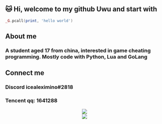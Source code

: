## 🐱 Hi, welcome to my github Uwu and start with

```lua
_G.pcall(print, 'hello world')
```

## About me
### A student aged 17 from china, interested in game cheating programming. Mostly code with Python, Lua and GoLang

## Connect me
### Discord icealeximino#2818
### Tencent qq: 1641288

<div align="center"> <img src="https://activity-graph.herokuapp.com/graph?username=icealeximino&theme=xcode" /> </div>

<div align="center"> <img src="https://github.com/icealeximino/icealeximino/blob/main/101790864_p0.jpg?raw=true"> </div>

